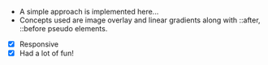 * A simple approach is implemented here...
* Concepts used are image overlay and linear gradients along with ::after, ::before pseudo elements.

* [x] Responsive
* [x] Had a lot of fun!
